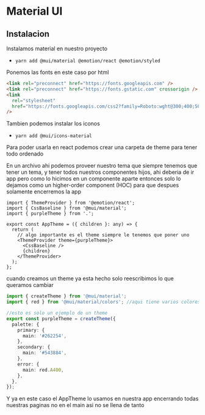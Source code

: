 # Material UI

## Instalacion

Instalamos material en nuestro proyecto

- `yarn add @mui/material @emotion/react @emotion/styled`

Ponemos las fonts en este caso por html

```html
<link rel="preconnect" href="https://fonts.googleapis.com" />
<link rel="preconnect" href="https://fonts.gstatic.com" crossorigin />
<link
  rel="stylesheet"
  href="https://fonts.googleapis.com/css2?family=Roboto:wght@300;400;500;600;700&display=swap"
/>
```

Tambien podemos instalar los iconos

- `yarn add @mui/icons-material`

Para poder usarla en react podemos crear una carpeta de theme para tener todo ordenado

En un archivo ahi podemos proveer nuestro tema que siempre tenemos que tener un tema, y tener todos nuestros componentes hijos, ahi deberia de ir app pero como lo hicimos en un componente aparte entonces solo lo dejamos como un higher-order component (HOC) para que despues solamente encerremos la app

```tsx
import { ThemeProvider } from '@emotion/react';
import { CssBaseline } from '@mui/material';
import { purpleTheme } from '.';

export const AppTheme = ({ children }: any) => {
  return (
    // algo importante es el theme siempre le tenemos que poner uno
    <ThemeProvider theme={purpleTheme}>
      <CssBaseline />
      {children}
    </ThemeProvider>
  );
};
```

cuando creamos un theme ya esta hecho solo reescribimos lo que queramos cambiar

```ts
import { createTheme } from '@mui/material';
import { red } from '@mui/material/colors'; //aqui tiene varios colores ya predefinido con diferentes tonalidades tambien

//esto es solo un ejemplo de un theme
export const purpleTheme = createTheme({
  palette: {
    primary: {
      main: '#262254',
    },
    secondary: {
      main: '#543884',
    },
    error: {
      main: red.A400,
    },
  },
});
```

Y ya en este caso el AppTheme lo usamos en nuestra app encerrando todas nuestras paginas no en el main asi no se llena de tanto
